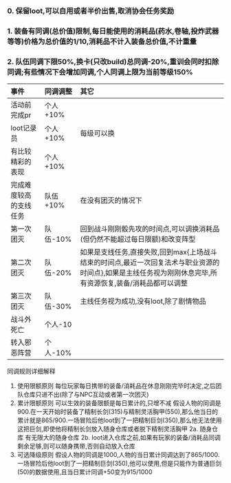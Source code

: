### 0. 保留loot,可以自用或者半价出售,取消协会任务奖励 ###  
### 1. 装备有同调(总价值)限制,每日能使用的消耗品(药水,卷轴,投炸武器等等)价格为总价值的1/10,消耗品不计入装备总价值,不计重量 ###
### 2. 队伍同调下限50%,换卡(只改build)总同调-20%,重训会同时扣除同调;有些情况下会增加同调,个人同调上限为当前等级150% ###

|事件|同调调整|其它|
|:-|:-|:-|
|活动前完成pr|个人+10%||
|loot记录员|个人+10%|每级可以换|
|有比较精彩的表现|个人+10%||
|完成难度较高的支线任务|队伍+10%|在没有团灭的情况下|
|第一次团灭|队伍-10%|回到战斗刚刚骰先攻的时间点,可以调换消耗品(但仍然不能超过每日限额)和改变阵型|
|第二次团灭|队伍-20%|如果是支线任务,直接失败,回到max{上场战斗结束的时间点,最近一次回复法术与职业资源的时间点},如果是主线任务视为刚刚休息完毕,所有资源恢复,装备/消耗品都可以调整|
|第三次团灭|队伍-30%|主线任务视为成功,没有loot,除了剧情物品|
|战斗外死亡|个人-10||
|转入邪恶阵营|个人-10%||

同调规则详细解释
1. 使用限额原则
每位玩家每日携带的装备/消耗品在休息刚刚完毕时决定,之后团队仓库只进不出(除了与NPC互动或者第一次团灭)
2. 累计限额原则
可以生效的装备限额是每日累计的,只增不减
假设人物的同调是900.在一天开始时装备了精制长剑(315)与精制灵活胸甲(550),那么他当日的累计就是865/900.一场冒险后他loot到了一把精制巨剑(350),那么他无法使用这把巨剑,即使他将精制长剑放入随身仓库或者脱下精制灵活胸甲
2a. 随身仓库
有无限大的随身仓库
2b. loot进入仓库之前,如果有玩家的装备/消耗品同调剩余足够,则可以随身携带,否则自动放入仓库
3. 可选降级原则
假设人物的同调是1000,人物的当日累计同调达到了865/1000.一场冒险后他loot到了一把精制巨剑(350),他可以使用,但是只能作为普通巨剑(50)的数据使用,且当日累计同调+50变为915/1000
